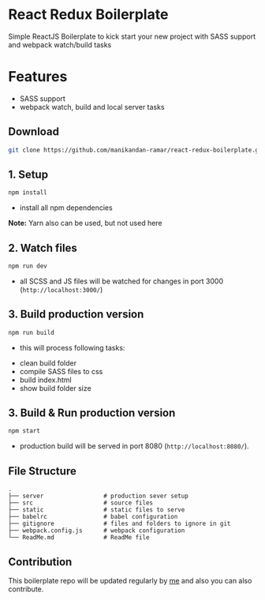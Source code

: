 # React Redux Boilerplate
Simple ReactJS Boilerplate to kick start your new project with SASS support and webpack watch/build tasks

# Features
* SASS support
* webpack watch, build and local server tasks

## Download
```bash
git clone https://github.com/manikandan-ramar/react-redux-boilerplate.git
```

## 1. Setup
```bash
npm install
```
- install all npm dependencies

**Note:** Yarn also can be used, but not used here

## 2. Watch files
```bash
npm run dev
```

- all SCSS and JS files will be watched for changes in port 3000 (`http://localhost:3000/`)

## 3. Build production version
```bash
npm run build
```

- this will process following tasks:
* clean build folder
* compile SASS files to css
* build index.html
* show build folder size

## 3. Build & Run production version
```bash
npm start
```

- production build will be served in port 8080 (`http://localhost:8080/`).

## File Structure
    
    .
    ├── server                 # production sever setup
    ├── src                    # source files
    ├── static                 # static files to serve
    ├── babelrc                # babel configuration
    ├── gitignore              # files and folders to ignore in git
    ├── webpack.config.js      # webpack configuration
    └── ReadMe.md              # ReadMe file

## Contribution
 This boilerplate repo will be updated regularly by [me](http://github.com/manikandan-ramar) and also you can also contribute.
